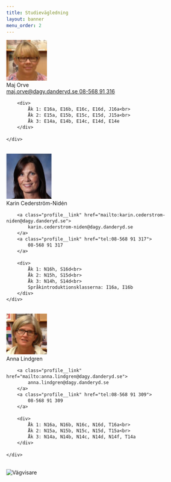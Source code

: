 ```yaml
---
title: Studievägledning
layout: banner
menu_order: 2
---
```


<div class="profile">
	<img class="profile__image" src="/assets/orve.png" alt="Maj Orve">
	<div class="profile__info">
		<div class="profile__title">Maj Orve</div>
		<a class="profile__link" href="mailto:maj.orve@dagy.danderyd.se">
			maj.orve@dagy.danderyd.se
		</a>
		<a class="profile__link" href="tel:08-568 91 316">
			08-568 91 316
		</a>

		<div>
			Åk 1: E16a, E16b, E16c, E16d, J16a<br>
			Åk 2: E15a, E15b, E15c, E15d, J15a<br>
			Åk 3: E14a, E14b, E14c, E14d, E14e
		</div>

	</div>
</div>

<br>

<div class="profile">
	<img class="profile__image" src="/assets/KCN.png" alt="Karin Cederström-Nidén">
	<div class="profile__info">
		<div class="profile__title">Karin Cederström-Nidén</div>

		<a class="profile__link" href="mailto:karin.cederstrom-niden@dagy.danderyd.se">
			karin.cederstrom-niden@dagy.danderyd.se
		</a>
		<a class="profile__link" href="tel:08-568 91 317">
			08-568 91 317
		</a>

		<div>
			Åk 1: N16h, S16d<br>
			Åk 2: N15h, S15d<br>
			Åk 3: N14h, S14d<br>
			Språkintroduktionsklasserna: I16a, I16b
		</div>
	</div>
</div>

<br>

<div class="profile">
	<img class="profile__image" src="/assets/lindgren.png" alt="Anna Lindgren">
	<div class="profile__info">
		<div class="profile__title">Anna Lindgren</div>

		<a class="profile__link" href="mailto:anna.lindgren@dagy.danderyd.se">
			anna.lindgren@dagy.danderyd.se
		</a>
		<a class="profile__link" href="tel:08-568 91 309">
			08-568 91 309
		</a>

		<div>
			Åk 1: N16a, N16b, N16c, N16d, T16a<br>
			Åk 2: N15a, N15b, N15c, N15d, T15a<br>
			Åk 3: N14a, N14b, N14c, N14d, N14f, T14a
		</div>

	</div>
</div>

<br>

<img class="text" src="/assets/Vägvisare_bild_1.jpg" alt="Vägvisare">
